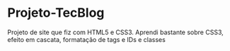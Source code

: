 # Projeto-TecBlog
Projeto de site que fiz com HTML5 e CSS3. Aprendi bastante sobre CSS3, efeito em cascata, formatação de tags e IDs e classes
